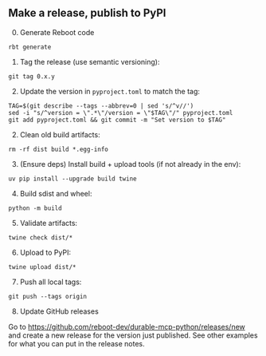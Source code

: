 ## Make a release, publish to PyPI

0. Generate Reboot code

```console
rbt generate
```

1. Tag the release (use semantic versioning):

```console
git tag 0.x.y
```

2. Update the version in `pyproject.toml` to match the tag:

```console
TAG=$(git describe --tags --abbrev=0 | sed 's/^v//')
sed -i "s/^version = \".*\"/version = \"$TAG\"/" pyproject.toml
git add pyproject.toml && git commit -m "Set version to $TAG"
```

2. Clean old build artifacts:

```console
rm -rf dist build *.egg-info
```

3. (Ensure deps) Install build + upload tools (if not already in the env):

```console
uv pip install --upgrade build twine
```

4. Build sdist and wheel:

```console
python -m build
```

5. Validate artifacts:

```console
twine check dist/*
```

6. Upload to PyPI:

```console
twine upload dist/*
```

7. Push all local tags:

```console
git push --tags origin
```

8. Update GitHub releases

Go to https://github.com/reboot-dev/durable-mcp-python/releases/new
and create a new release for the version just published. See other
examples for what you can put in the release notes.